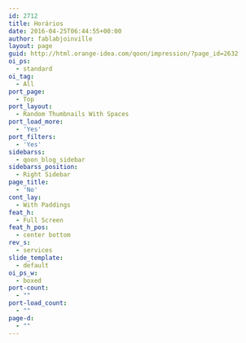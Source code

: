 ```yaml
---
id: 2712
title: Horários
date: 2016-04-25T06:44:55+00:00
author: fablabjoinville
layout: page
guid: http://html.orange-idea.com/qoon/impression/?page_id=2632
oi_ps:
  - standard
oi_tag:
  - All
port_page:
  - Top
port_layout:
  - Random Thumbnails With Spaces
port_load_more:
  - 'Yes'
port_filters:
  - 'Yes'
sidebarss:
  - qoon_blog_sidebar
sidebarss_position:
  - Right Sidebar
page_title:
  - 'No'
cont_lay:
  - With Paddings
feat_h:
  - Full Screen
feat_h_pos:
  - center bottom
rev_s:
  - services
slide_template:
  - default
oi_ps_w:
  - boxed
port-count:
  - ""
port-load_count:
  - ""
page-d:
  - ""
---
```

